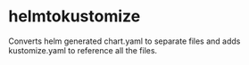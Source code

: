 # helmtokustomize
Converts helm generated chart.yaml to separate files and adds kustomize.yaml to reference all the files.
